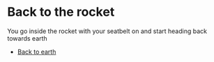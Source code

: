 # Back to the rocket

You go inside the rocket with your seatbelt on and start heading back towards earth

* [Back to earth](survived.md)
